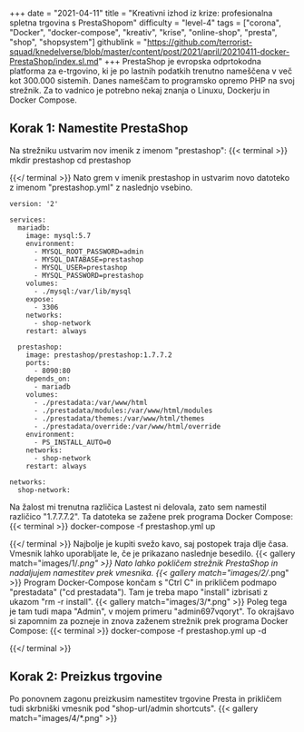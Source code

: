 +++
date = "2021-04-11"
title = "Kreativni izhod iz krize: profesionalna spletna trgovina s PrestaShopom"
difficulty = "level-4"
tags = ["corona", "Docker", "docker-compose", "kreativ", "krise", "online-shop", "presta", "shop", "shopsystem"]
githublink = "https://github.com/terrorist-squad/knedelverse/blob/master/content/post/2021/april/20210411-docker-PrestaShop/index.sl.md"
+++
PrestaShop je evropska odprtokodna platforma za e-trgovino, ki je po lastnih podatkih trenutno nameščena v več kot 300.000 sistemih. Danes nameščam to programsko opremo PHP na svoj strežnik. Za to vadnico je potrebno nekaj znanja o Linuxu, Dockerju in Docker Compose.
## Korak 1: Namestite PrestaShop
Na strežniku ustvarim nov imenik z imenom "prestashop":
{{< terminal >}}
mkdir prestashop
cd prestashop

{{</ terminal >}}
Nato grem v imenik prestashop in ustvarim novo datoteko z imenom "prestashop.yml" z naslednjo vsebino.
```
version: '2'

services:
  mariadb:
    image: mysql:5.7
    environment:
      - MYSQL_ROOT_PASSWORD=admin
      - MYSQL_DATABASE=prestashop
      - MYSQL_USER=prestashop
      - MYSQL_PASSWORD=prestashop
    volumes:
      - ./mysql:/var/lib/mysql
    expose:
      - 3306
    networks:
      - shop-network
    restart: always

  prestashop:
    image: prestashop/prestashop:1.7.7.2
    ports:
      - 8090:80
    depends_on:
      - mariadb
    volumes:
      - ./prestadata:/var/www/html
      - ./prestadata/modules:/var/www/html/modules
      - ./prestadata/themes:/var/www/html/themes
      - ./prestadata/override:/var/www/html/override
    environment:
      - PS_INSTALL_AUTO=0
    networks:
      - shop-network
    restart: always

networks:
  shop-network:

```
Na žalost mi trenutna različica Lastest ni delovala, zato sem namestil različico "1.7.7.7.2". Ta datoteka se zažene prek programa Docker Compose:
{{< terminal >}}
docker-compose -f prestashop.yml up

{{</ terminal >}}
Najbolje je kupiti svežo kavo, saj postopek traja dlje časa. Vmesnik lahko uporabljate le, če je prikazano naslednje besedilo.
{{< gallery match="images/1/*.png" >}}
Nato lahko pokličem strežnik PrestaShop in nadaljujem namestitev prek vmesnika.
{{< gallery match="images/2/*.png" >}}
Program Docker-Compose končam s "Ctrl C" in prikličem podmapo "prestadata" ("cd prestadata"). Tam je treba mapo "install" izbrisati z ukazom "rm -r install".
{{< gallery match="images/3/*.png" >}}
Poleg tega je tam tudi mapa "Admin", v mojem primeru "admin697vqoryt". To okrajšavo si zapomnim za pozneje in znova zaženem strežnik prek programa Docker Compose:
{{< terminal >}}
docker-compose -f prestashop.yml up -d

{{</ terminal >}}

## Korak 2: Preizkus trgovine
Po ponovnem zagonu preizkusim namestitev trgovine Presta in prikličem tudi skrbniški vmesnik pod "shop-url/admin shortcuts".
{{< gallery match="images/4/*.png" >}}